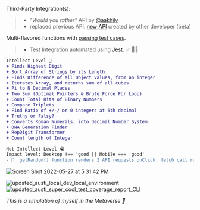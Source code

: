 
 Third-Party Integration(s): 
 > - <em>"Would you rather"</em> API by [@aakhilv](https://aakhilv.notion.site/aakhilv/api-aakhilv-me-a57b3dc3e4e2449ba4dcce5ddee1c684)
 > - replaced previous API. [new API](https://would-you-rather-api.abaanshanid.repl.co/home/) created by other developer (beta)
 
 Multi-flavored functions with [passing test cases](https://github.com/austinxduong/object-oriented-programming/actions). 
 
 > - Test Integration automated using [Jest](https://jestjs.io/). ✅ 🧪🔬

 ```diff
 Intellect Level 🧠
 + Finds Highest Digit
 + Sort Array of Strings by its Length
 + Finds Difference of all Object values, from an integer
 + Iterates Array, and returns sum of all cubes
 + Pi to N Decimal Places
 + Two Sum (Optimal Pointers & Brute Force For Loop)
 + Count Total Bits of Binary Numbers
 + Compare Triplets
 + Find Ratio of +/-/ or 0 integers at 6th decimal
 + Truthy or Falsy?
 + Converts Roman Numerals, into Decimal Number System 
 + DNA Generation Finder
 + RepDigit Transformer
 + Count length of Integer 
 
 Not Intellect Level 😭
 Impact level: Desktop !== 'good'|| Mobile === 'good'
- 🐛  getRandom() function renders 2 API requests onClick. fetch call renders only once on DOM reload. (5/27th) 
 ```
 ![Screen Shot 2022-05-27 at 5 31 42 PM](https://user-images.githubusercontent.com/78833034/170802727-94516143-0731-41d3-b9f2-830eede50e30.png)


![updated_austi_local_dev_local_environment](https://user-images.githubusercontent.com/78833034/159577120-5cb2246d-05f0-40dd-aca2-3bcaab836034.png)
![updated_austi_super_cool_test_coverage_report_CLI](https://user-images.githubusercontent.com/78833034/159578348-29901d32-533f-4de0-9967-63aeaa82bbbc.png)


<em>This is a simulation of myself in the Metaverse 🧬 </em>
